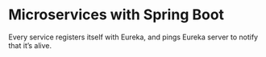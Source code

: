 # Microservices with Spring Boot
Every service registers itself with Eureka, and pings Eureka server to notify that it’s alive.
